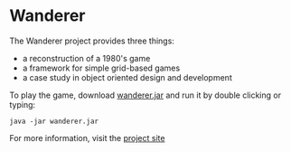 # Wanderer
The Wanderer project provides three things:

- a reconstruction of a 1980's game
- a framework for simple grid-based games
- a case study in object oriented design and development

To play the game, download
[wanderer.jar](./wanderer.jar) and run
it by double clicking or typing:
```
java -jar wanderer.jar
```

For more information, visit the
[project site](https://csijh.github.io/wanderer/)
